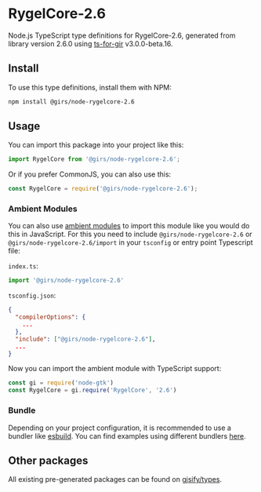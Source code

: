 
# RygelCore-2.6

Node.js TypeScript type definitions for RygelCore-2.6, generated from library version 2.6.0 using [ts-for-gir](https://github.com/gjsify/ts-for-gir) v3.0.0-beta.16.

## Install

To use this type definitions, install them with NPM:
```bash
npm install @girs/node-rygelcore-2.6
```

## Usage

You can import this package into your project like this:
```ts
import RygelCore from '@girs/node-rygelcore-2.6';
```

Or if you prefer CommonJS, you can also use this:
```ts
const RygelCore = require('@girs/node-rygelcore-2.6');
```

### Ambient Modules

You can also use [ambient modules](https://github.com/gjsify/ts-for-gir/tree/main/packages/cli#ambient-modules) to import this module like you would do this in JavaScript.
For this you need to include `@girs/node-rygelcore-2.6` or `@girs/node-rygelcore-2.6/import` in your `tsconfig` or entry point Typescript file:

`index.ts`:
```ts
import '@girs/node-rygelcore-2.6'
```

`tsconfig.json`:
```json
{
  "compilerOptions": {
    ...
  },
  "include": ["@girs/node-rygelcore-2.6"],
  ...
}
```

Now you can import the ambient module with TypeScript support: 

```ts
const gi = require('node-gtk')
const RygelCore = gi.require('RygelCore', '2.6')
```



### Bundle

Depending on your project configuration, it is recommended to use a bundler like [esbuild](https://esbuild.github.io/). You can find examples using different bundlers [here](https://github.com/gjsify/ts-for-gir/tree/main/examples).

## Other packages

All existing pre-generated packages can be found on [gjsify/types](https://github.com/gjsify/types).

